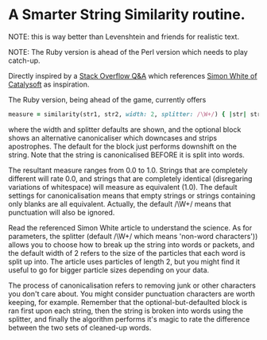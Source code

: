 
# A Smarter String Similarity routine.

NOTE: this is way better than Levenshtein and friends for realistic text.

NOTE: The Ruby version is ahead of the Perl version which needs to play catch-up.

Directly inspired by a
[Stack Overflow Q&A](http://stackoverflow.com/questions/653157/a-better-similarity-ranking-algorithm-for-variable-length-strings)
which references
[Simon White of Catalysoft](http://www.catalysoft.com/articles/StrikeAMatch.html)
as inspiration.

The Ruby version, being ahead of the game, currently offers

```ruby
measure = similarity(str1, str2, width: 2, splitter: /\W+/) { |str| str.downcase.gsub(/'/, '') }
```

where the width and splitter defaults are shown, and the optional block
shows an alternative canonicaliser which downcases and strips apostrophes.
The default for the block just performs downshift on the string.
Note that the string is canonicalised BEFORE it is split into words.

The resultant measure ranges from 0.0 to 1.0.
Strings that are completely different will rate 0.0,
and strings that are completely identical
(disregaring variations of whitespace)
will measure as equivalent (1.0).
The default settings for canonicalisation means that
empty strings or strings containing only blanks
are all equivalent.
Actually, the default /\W+/ means that punctuation will also be ignored.

Read the referenced Simon White article to understand the science.
As for parameters, the splitter (default /\W+/ which means 'non-word characters'))
allows you to choose how to break up the string into words or packets,
and the default width of 2 refers to the size of the particles
that each word is split up into. The article uses particles of length 2,
but you might find it useful to go for bigger particle sizes depending on your data.

The process of canonicalisation refers to removing junk or
other characters you don't care about.
You might consider punctuation characters are worth keeping, for example.
Remember that the optional-but-defaulted block is ran first upon each string,
then the string is broken into words using the splitter,
and finally the algorithm performs it's magic to rate the difference
between the two sets of cleaned-up words.

